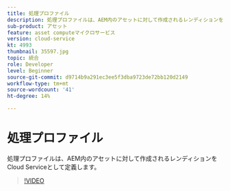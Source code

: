 ```yaml
---
title: 処理プロファイル
description: 処理プロファイルは、AEM内のアセットに対して作成されるレンディションをCloud Serviceとして定義します。
sub-product: アセット
feature: asset computeマイクロサービス
version: cloud-service
kt: 4993
thumbnail: 35597.jpg
topic: 統合
role: Developer
level: Beginner
source-git-commit: d9714b9a291ec3ee5f3dba9723de72bb120d2149
workflow-type: tm+mt
source-wordcount: '41'
ht-degree: 14%

---
```



# 処理プロファイル

処理プロファイルは、AEM内のアセットに対して作成されるレンディションをCloud Serviceとして定義します。

>[!VIDEO](https://video.tv.adobe.com/v/35597/?quality=12&learn=on&hidetitle=true)
